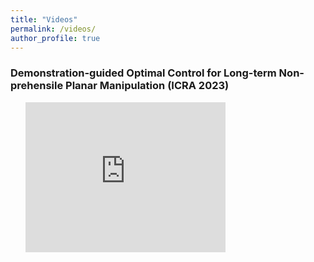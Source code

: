 ```yaml
---
title: "Videos"
permalink: /videos/
author_profile: true
---
```


<h3>Demonstration-guided Optimal Control for Long-term Non-prehensile Planar Manipulation (ICRA 2023)</h3>

<ul>
	<iframe width='320' height='240' src='https://www.youtube.com//embed/ZoH_56YhcAA' frameborder='0' allowfullscreen></iframe>
</ul>

<!-- ---
layout: archive
title: "Videos"
permalink: /videos/
author_profile: true
---

{% include base_path %}


{% for post in site.videos %}
  {% include archive-single.html %}
{% endfor %} -->

